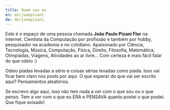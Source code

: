 ```yaml
---
title: Quem sou eu
en: en/joaopizani
de: de/joaopizani
---
```


Este é o espaço de uma pessoa chamada **João Paulo Pizani Flor** na internet.
Cientista da Computação por profissão e também por hobby, pesquisador na academia e no cotidiano.
Apaixonado por Ciência, Tecnologia, Música, Computação, Física, Direito, Filosofia, Matemática, Olimpíadas, Viagens, Atividades ao ar livre...
Com certeza é mais fácil falar do que odeio :)

Odeio piadas levadas a sério e coisas sérias levadas como piada.
Isso vai ficar bem claro nos posts por aqui.
O que esperar do que vai ser escrito aqui? Pensamentos aleatórios.

Se escrevo algo aqui, isso não tem nada a ver com o que sou ou o que penso.
Tem a ver com o que eu ERA e PENSAVA quanto postei o que postei. Que fique avisado!

